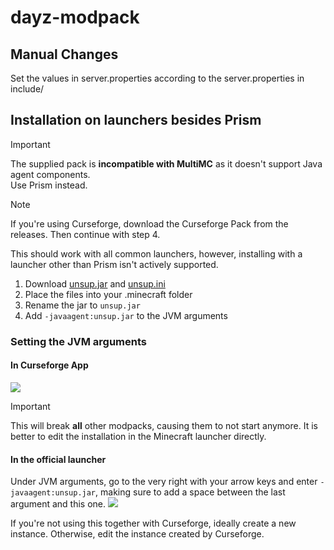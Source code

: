 # dayz-modpack

## Manual Changes

Set the values in server.properties according to the server.properties in include/  

## Installation on launchers besides Prism

> [!IMPORTANT]  
> The supplied pack is **incompatible with MultiMC** as it doesn't support Java agent components.  
> Use Prism instead.

> [!NOTE]  
> If you're using Curseforge, download the Curseforge Pack from the releases. Then continue with step 4.

This should work with all common launchers, however, installing with a launcher other than Prism isn't actively supported.  

1) Download [unsup.jar](https://git.sleeping.town/unascribed/unsup/releases/download/v0.2.3/unsup-0.2.3.jar) and [unsup.ini](https://raw.githubusercontent.com/oskardotglobal/dayz-modpack/main/include/unsup.ini)
2) Place the files into your .minecraft folder
3) Rename the jar to `unsup.jar`
4) Add `-javaagent:unsup.jar` to the JVM arguments

### Setting the JVM arguments

#### In Curseforge App

![](include/cf-jvm-args.png)

> [!IMPORTANT]  
> This will break **all** other modpacks, causing them to not start anymore. It is better to edit the installation in the Minecraft launcher directly.


#### In the official launcher

Under JVM arguments, go to the very right with your arrow keys and enter `-javaagent:unsup.jar`, making sure to add a space between the last argument and this one. 
![](include/jvm-args.png)

If you're not using this together with Curseforge, ideally create a new instance. Otherwise, edit the instance created by Curseforge.



